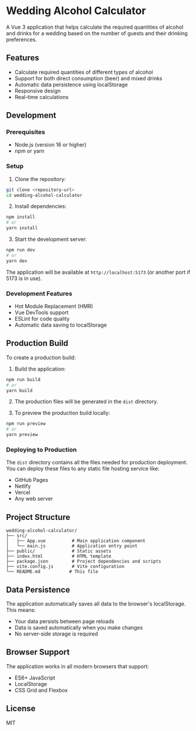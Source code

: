 # Wedding Alcohol Calculator

A Vue 3 application that helps calculate the required quantities of alcohol and drinks for a wedding based on the number of guests and their drinking preferences.

## Features

- Calculate required quantities of different types of alcohol
- Support for both direct consumption (beer) and mixed drinks
- Automatic data persistence using localStorage
- Responsive design
- Real-time calculations

## Development

### Prerequisites

- Node.js (version 16 or higher)
- npm or yarn

### Setup

1. Clone the repository:
```bash
git clone <repository-url>
cd wedding-alcohol-calculator
```

2. Install dependencies:
```bash
npm install
# or
yarn install
```

3. Start the development server:
```bash
npm run dev
# or
yarn dev
```

The application will be available at `http://localhost:5173` (or another port if 5173 is in use).

### Development Features

- Hot Module Replacement (HMR)
- Vue DevTools support
- ESLint for code quality
- Automatic data saving to localStorage

## Production Build

To create a production build:

1. Build the application:
```bash
npm run build
# or
yarn build
```

2. The production files will be generated in the `dist` directory.

3. To preview the production build locally:
```bash
npm run preview
# or
yarn preview
```

### Deploying to Production

The `dist` directory contains all the files needed for production deployment. You can deploy these files to any static file hosting service like:

- GitHub Pages
- Netlify
- Vercel
- Any web server

## Project Structure

```
wedding-alcohol-calculator/
├── src/
│   ├── App.vue          # Main application component
│   └── main.js          # Application entry point
├── public/              # Static assets
├── index.html           # HTML template
├── package.json         # Project dependencies and scripts
├── vite.config.js       # Vite configuration
└── README.md           # This file
```

## Data Persistence

The application automatically saves all data to the browser's localStorage. This means:
- Your data persists between page reloads
- Data is saved automatically when you make changes
- No server-side storage is required

## Browser Support

The application works in all modern browsers that support:
- ES6+ JavaScript
- LocalStorage
- CSS Grid and Flexbox

## License

MIT 